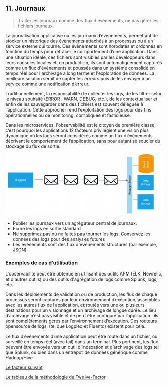 ## 11. Journaux
> Traiter les journaux comme des flux d'événements, ne pas gérer les fichiers journaux.

La journalisation applicative ou les journaux  d’évènements, permettant de stocker un historique des évènements attachés à un processus ou à un service externe qui tourne. Ces évènements sont horodatés et ordonnés en fonction du temps pour retracer le comportement d’une application. Dans une situation idéale, ces fichiers sont visibles par les développeurs dans leurs consoles locales et, en production, ils sont automatiquement capturés comme un flux d'événements et poussés dans un système consolidé en temps réel pour l'archivage à long terme et l'exploration de données. La meilleure solution serait de capter les erreurs puis de les envoyer à un service comme une notification d’erreur.

Traditionnellement, la responsabilité de collecter les logs, de les filtrer selon le niveau souhaité (ERROR , WARN, DEBUG, etc.), de les contextualiser et enfin de les sauvegarder dans des fichiers est souvent déléguée à l’application. Cette approcher rend l’exploitation des logs pour des fins opérationnelles ou de monitoring, compliquée et fastidieuse.

Dans les microservices, l'observabilité est le citoyen de première classe, c’est pourquoi les applications 12 facteurs privilégient une vision plus dynamique où les logs seront considérés comme un flux d’évènements décrivant le comportement de l’application, sans pour autant se soucier du stockage du flux de sortie.

![](../images/logs.png)

- Publier les journaux vers un agrégateur central de journaux.
- Ecrire les logs en sortie standard
- Ne supprimez pas ou ne faites pas tourner les logs. Conservez les données des logs pour des analyses futures
- Les événements sont des flux d'événements structurés (par exemple, JSON).


### Exemples de cas d’utilisation

L'observabilité peut être obtenue en utilisant des outils APM (ELK, Newrelic, et d'autres outils) ou des outils d'agrégation de logs comme Splunk, logs, etc.

Dans les déploiements de validation ou de production, les flux de chaque processus seront capturés par leur environnement d’exécution, assemblés avec les autres flux de l’application, et routés vers une ou plusieurs destinations pour un visionnage et un archivage de longue durée. Le lieu d’archivage n’est pas visible et ne peut être configuré par l’application : ils sont complètements gérés par l’environnement d’exécution. Des routeurs opensource de logs, (tel que Logplex et Fluentd) existent pour cela.

Le flux d’événements d’une application peut être routé dans un fichier, ou surveillé en temps réel (avec tail) dans un terminal. Plus pertinent, les flux peuvent être envoyés vers un outil d’indexation et d’archivage des logs tel que Splunk, ou bien dans un entrepôt de données générique comme Hadoop/Hive


[Le facteur suivant](./processus_administration.md)

[Le tableau de la méthodologie de Twelve-Factor](../README.md)